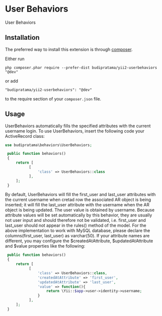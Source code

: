 User Behaviors
==============
User Behaviors

Installation
------------

The preferred way to install this extension is through [composer](http://getcomposer.org/download/).

Either run

```
php composer.phar require --prefer-dist budipratama/yii2-userbehaviors "@dev"
```

or add

```
"budipratama/yii2-userbehaviors": "@dev"
```

to the require section of your `composer.json` file.


Usage
-----
UserBehaviors automatically fills the specified attributes with the current username login.
To use UserBehaviors, insert the following code your ActiveRecord class:  
 ```php
 use budipratama\behaviors\UserBehaviors;
 
  public function behaviors()
  {
      return [
            [
                'class' => UserBehaviors::class
            ],
      ];
  }
  ```   
By default, UserBehaviors will fill the first_user and last_user attributes with the current username when cretad row the associated AR object is being inserted; it will fill the last_user attribute with the username when the AR object is being updated. The user value is obtained by username.
Because attribute values will be set automatically by this behavior, they are usually not user input and should therefore not be validated, i.e. first_user and last_user should not appear in the rules() method of the model.
For the above implementation to work with MySQL database, please declare the columns(first_user, last_user) as varchar(50).
If your attribute names are different, you may configure the $createdAtAttribute, $updatedAtAttribute and $value properties like the following:
 ```php 
  public function behaviors()
  {
      return [
            [
                'class' => UserBehaviors::class,
                'createdAtAttribute' => 'first_user',
                'updatedAtAttribute' => 'last_user',
                'value' => function(){
                    return \Yii::$app->user->identity->username;
                }
            ],
      ];
  } 
  ```